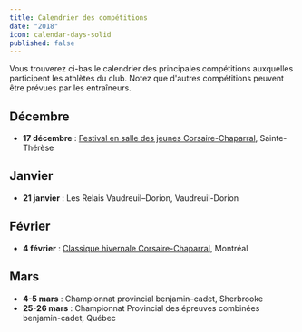 ```yaml
---
title: Calendrier des compétitions
date: "2018"
icon: calendar-days-solid
published: false
---
```


Vous trouverez ci-bas le calendrier des principales compétitions auxquelles participent les athlètes du club. Notez que d'autres compétitions peuvent être prévues par les entraîneurs.

## Décembre

* **17 décembre** : [Festival en salle des jeunes Corsaire-Chaparral](/competitions/festival-en-salle-pour-jeunes/), Sainte-Thérèse

## Janvier

* **21 janvier** : Les Relais Vaudreuil–Dorion, Vaudreuil-Dorion

## Février

* **4 février** : [Classique hivernale Corsaire-Chaparral](/competitions/classique-hivernale/), Montréal

## Mars

* **4-5 mars** : Championnat provincial benjamin–cadet, Sherbrooke
* **25-26 mars** : Championnat Provincial des épreuves combinées benjamin-cadet, Québec
